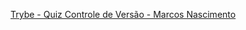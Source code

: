 [Trybe - Quiz Controle de Versão - Marcos Nascimento](https://docs.google.com/forms/d/e/1FAIpQLSeWB0UzGb6SIAGmMgff2EJWRZBcePSJlmb0o0vHd5wUGzDUFA/viewscore?viewscore=AE0zAgDKsq_22GtRXOhc8WUtzLBtdrwoWlc8hIloxdCM7nRex3eI5Gt7lleF2IATuRKUoas)